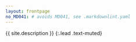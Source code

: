 ```yaml
---
layout: frontpage
no_MD041: # avoids MD041, see .markdownlint.yaml
---
```


{{ site.description }}
{:.lead .text-muted}
